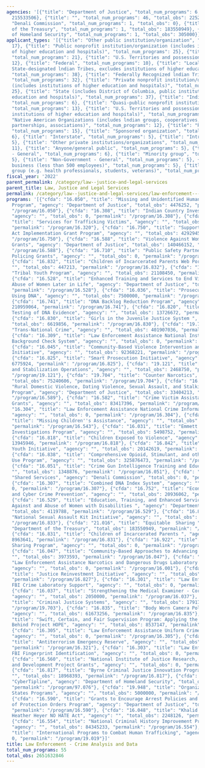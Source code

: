 ```yaml
---
agencies: '[{"title": "Department of Justice", "total_num_programs": 6, "total_obs":
  215533506}, {"title": "", "total_num_programs": 46, "total_obs": 2252243391}, {"title":
  "Denali Commission", "total_num_programs": 1, "total_obs": 0}, {"title": "Department
  of the Treasury", "total_num_programs": 1, "total_obs": 183550949}, {"title": "Department
  of Homeland Security", "total_num_programs": 1, "total_obs": 305000}]'
applicant_types: '[{"title": "Other public institution/organization", "total_num_programs":
  17}, {"title": "Public nonprofit institution/organization (includes institutions
  of higher education and hospitals)", "total_num_programs": 25}, {"title": "State",
  "total_num_programs": 21}, {"title": "U.S. Territories and possessions", "total_num_programs":
  12}, {"title": "Federal", "total_num_programs": 10}, {"title": "Local (includes
  State-designated lndian Tribes, excludes institutions of higher education and hospitals",
  "total_num_programs": 38}, {"title": "Federally Recognized lndian Tribal Governments",
  "total_num_programs": 32}, {"title": "Private nonprofit institution/organization
  (includes institutions of higher education and hospitals)", "total_num_programs":
  25}, {"title": "State (includes District of Columbia, public institutions of higher
  education and hospitals)", "total_num_programs": 37}, {"title": "Individual/Family",
  "total_num_programs": 6}, {"title": "Quasi-public nonprofit institution/organization",
  "total_num_programs": 13}, {"title": "U.S. Territories and possessions (includes
  institutions of higher education and hospitals)", "total_num_programs": 17}, {"title":
  "Native American Organizations (includes lndian groups, cooperatives, corporations,
  partnerships, associations)", "total_num_programs": 12}, {"title": "Profit organization",
  "total_num_programs": 15}, {"title": "Sponsored organization", "total_num_programs":
  6}, {"title": "Interstate", "total_num_programs": 5}, {"title": "Intrastate", "total_num_programs":
  5}, {"title": "Other private institutions/organizations", "total_num_programs":
  11}, {"title": "Anyone/general public", "total_num_programs": 5}, {"title": "Government
  - General", "total_num_programs": 6}, {"title": "Minority group", "total_num_programs":
  5}, {"title": "Non-Government - General", "total_num_programs": 5}, {"title": "Small
  business (less than 500 employees)", "total_num_programs": 5}, {"title": "Specialized
  group (e.g. health professionals, students, veterans)", "total_num_programs": 8}]'
fiscal_year: '2022'
parent_permalink: /category/law--justice-and-legal-services
parent_title: Law, Justice and Legal Services
permalink: /category/law--justice-and-legal-services/law-enforcement---crime-analysis-and-data
programs: '[{"cfda": "16.050", "title": "Missing and Unidentified Human Remains (MUHR)
  Program", "agency": "Department of Justice", "total_obs": 4476252, "permalink":
  "/program/16.050"}, {"cfda": "16.308", "title": "Indian Country Investigations",
  "agency": "", "total_obs": 0, "permalink": "/program/16.308"}, {"cfda": "16.320",
  "title": "Services for Trafficking Victims", "agency": "", "total_obs": 166343930,
  "permalink": "/program/16.320"}, {"cfda": "16.750", "title": "Support for Adam Walsh
  Act Implementation Grant Program", "agency": "", "total_obs": 42929453, "permalink":
  "/program/16.750"}, {"cfda": "16.588", "title": "Violence Against Women Formula
  Grants", "agency": "Department of Justice", "total_obs": 140466152, "permalink":
  "/program/16.588"}, {"cfda": "16.710", "title": "Public Safety Partnership and Community
  Policing Grants", "agency": "", "total_obs": 0, "permalink": "/program/16.710"},
  {"cfda": "16.832", "title": "Children of Incarcerated Parents Web Portal ", "agency":
  "", "total_obs": 447213, "permalink": "/program/16.832"}, {"cfda": "16.731", "title":
  "Tribal Youth Program", "agency": "", "total_obs": 21108450, "permalink": "/program/16.731"},
  {"cfda": "16.528", "title": "Enhanced Training and Services to End Violence and
  Abuse of Women Later in Life", "agency": "Department of Justice", "total_obs": 3650833,
  "permalink": "/program/16.528"}, {"cfda": "16.036", "title": "Prosecuting Cold Cases
  Using DNA", "agency": "", "total_obs": 7500000, "permalink": "/program/16.036"},
  {"cfda": "16.741", "title": "DNA Backlog Reduction Program", "agency": "", "total_obs":
  210959064, "permalink": "/program/16.741"}, {"cfda": "16.820", "title": "Postconviction
  Testing of DNA Evidence", "agency": "", "total_obs": 13726672, "permalink": "/program/16.820"},
  {"cfda": "16.830", "title": "Girls in the Juvenile Justice System ", "agency": "",
  "total_obs": 6619856, "permalink": "/program/16.830"}, {"cfda": "19.705", "title":
  "Trans-National Crime", "agency": "", "total_obs": 401907036, "permalink": "/program/19.705"},
  {"cfda": "16.309", "title": "Law Enforcement Assistance National Instant Criminal
  Background Check System", "agency": "", "total_obs": 0, "permalink": "/program/16.309"},
  {"cfda": "16.045", "title": "Community-Based Violence Intervention and Prevention
  Initiative", "agency": "", "total_obs": 92368221, "permalink": "/program/16.045"},
  {"cfda": "16.825", "title": "Smart Prosecution Initiative", "agency": "", "total_obs":
  6775924, "permalink": "/program/16.825"}, {"cfda": "19.121", "title": "Conflict
  and Stabilization Operations", "agency": "", "total_obs": 2468750, "permalink":
  "/program/19.121"}, {"cfda": "19.704", "title": "Counter Narcotics", "agency": "",
  "total_obs": 75240606, "permalink": "/program/19.704"}, {"cfda": "16.589", "title":
  "Rural Domestic Violence, Dating Violence, Sexual Assault, and Stalking Assistance
  Program", "agency": "Department of Justice", "total_obs": 33404213, "permalink":
  "/program/16.589"}, {"cfda": "16.582", "title": "Crime Victim Assistance/Discretionary
  Grants", "agency": "", "total_obs": 83417396, "permalink": "/program/16.582"}, {"cfda":
  "16.304", "title": "Law Enforcement Assistance National Crime Information Center",
  "agency": "", "total_obs": 0, "permalink": "/program/16.304"}, {"cfda": "16.543",
  "title": "Missing Children''s Assistance", "agency": "", "total_obs": 136397741,
  "permalink": "/program/16.543"}, {"cfda": "16.031", "title": "Emmett Till Cold Case
  Investigations Program", "agency": "", "total_obs": 5498752, "permalink": "/program/16.031"},
  {"cfda": "16.818", "title": "Children Exposed to Violence", "agency": "", "total_obs":
  13945946, "permalink": "/program/16.818"}, {"cfda": "16.842", "title": "Opioid Affected
  Youth Initiative", "agency": "", "total_obs": 20142619, "permalink": "/program/16.842"},
  {"cfda": "16.838", "title": "Comprehensive Opioid, Stimulant, and other Substances
  Use Program", "agency": "", "total_obs": 325876473, "permalink": "/program/16.838"},
  {"cfda": "16.051", "title": "Crime Gun Intelligence Training and Education", "agency":
  "", "total_obs": 1348876, "permalink": "/program/16.051"}, {"cfda": "90.199", "title":
  "Shared Services", "agency": "Denali Commission", "total_obs": 0, "permalink": "/program/90.199"},
  {"cfda": "16.307", "title": "Combined DNA Index System", "agency": "", "total_obs":
  0, "permalink": "/program/16.307"}, {"cfda": "16.752", "title": "Economic, High-Tech,
  and Cyber Crime Prevention", "agency": "", "total_obs": 20936062, "permalink": "/program/16.752"},
  {"cfda": "16.529", "title": "Education, Training, and Enhanced Services to End Violence
  Against and Abuse of Women with Disabilities ", "agency": "Department of Justice",
  "total_obs": 4119788, "permalink": "/program/16.529"}, {"cfda": "16.833", "title":
  "National Sexual Assault Kit Initiative", "agency": "", "total_obs": 81424936, "permalink":
  "/program/16.833"}, {"cfda": "21.016", "title": "Equitable  Sharing ", "agency":
  "Department of the Treasury", "total_obs": 183550949, "permalink": "/program/21.016"},
  {"cfda": "16.831", "title": "Children of Incarcerated Parents ", "agency": "", "total_obs":
  8963641, "permalink": "/program/16.831"}, {"cfda": "16.922", "title": "Equitable
  Sharing Program", "agency": "", "total_obs": 0, "permalink": "/program/16.922"},
  {"cfda": "16.047", "title": "Community-Based Approaches to Advancing Justice", "agency":
  "", "total_obs": 3973593, "permalink": "/program/16.047"}, {"cfda": "16.001", "title":
  "Law Enforcement Assistance Narcotics and Dangerous Drugs Laboratory Analysis",
  "agency": "", "total_obs": 0, "permalink": "/program/16.001"}, {"cfda": "16.827",
  "title": "Justice Reinvestment Initiative", "agency": "", "total_obs": 56506997,
  "permalink": "/program/16.827"}, {"cfda": "16.301", "title": "Law Enforcement Assistance
  FBI Crime Laboratory Support", "agency": "", "total_obs": 0, "permalink": "/program/16.301"},
  {"cfda": "16.037", "title": "Strengthening the Medical Examiner - Coroner System",
  "agency": "", "total_obs": 2050000, "permalink": "/program/16.037"}, {"cfda": "19.703",
  "title": "Criminal Justice Systems", "agency": "", "total_obs": 179175633, "permalink":
  "/program/19.703"}, {"cfda": "16.835", "title": "Body Worn Camera Policy and Implementation",
  "agency": "", "total_obs": 61673256, "permalink": "/program/16.835"}, {"cfda": "16.828",
  "title": "Swift, Certain, and Fair Supervision Program: Applying the Principles
  Behind Project HOPE", "agency": "", "total_obs": 8537147, "permalink": "/program/16.828"},
  {"cfda": "16.305", "title": "Law Enforcement Assistance Uniform Crime Reports",
  "agency": "", "total_obs": 0, "permalink": "/program/16.305"}, {"cfda": "16.321",
  "title": "Antiterrorism Emergency Reserve", "agency": "", "total_obs": 83417396,
  "permalink": "/program/16.321"}, {"cfda": "16.303", "title": "Law Enforcement Assistance
  FBI Fingerprint Identification", "agency": "", "total_obs": 0, "permalink": "/program/16.303"},
  {"cfda": "16.560", "title": "National Institute of Justice Research, Evaluation,
  and Development Project Grants", "agency": "", "total_obs": 0, "permalink": "/program/16.560"},
  {"cfda": "16.817", "title": "Byrne Criminal Justice Innovation Program", "agency":
  "", "total_obs": 18968393, "permalink": "/program/16.817"}, {"cfda": "97.076", "title":
  "CyberTipline", "agency": "Department of Homeland Security", "total_obs": 305000,
  "permalink": "/program/97.076"}, {"cfda": "19.948", "title": "Organization of American
  States Programs", "agency": "", "total_obs": 5000000, "permalink": "/program/19.948"},
  {"cfda": "16.590", "title": "Grants to Encourage Arrest Policies and Enforcement
  of Protection Orders Program", "agency": "Department of Justice", "total_obs": 29416268,
  "permalink": "/program/16.590"}, {"cfda": "16.048", "title": "Khalid Jabara and
  Heather Heyer NO HATE Act", "agency": "", "total_obs": 2248126, "permalink": "/program/16.048"},
  {"cfda": "16.554", "title": "National Criminal History Improvement Program (NCHIP)",
  "agency": "", "total_obs": 84345233, "permalink": "/program/16.554"}, {"cfda": "19.019",
  "title": "International Programs to Combat Human Trafficking", "agency": "", "total_obs":
  0, "permalink": "/program/19.019"}]'
title: Law Enforcement - Crime Analysis and Data
total_num_programs: 55
total_obs: 2651632846
---
```


